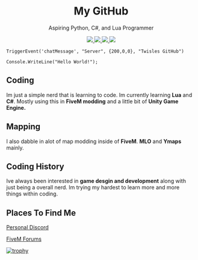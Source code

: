 <p align="center">
  <h1 align="center">My GitHub</h1>
  <p align="center">Aspiring Python, C#, and Lua Programmer</p>
</p>
<p align="center">
  <a href="https://github.com/TwisleOfficial/github-profile-trophy/issues">
    <img src="https://img.shields.io/github/issues/TwisleOfficial/TwisleOfficial"/> 
  </a>
  <a href="https://github.com/TwisleOfficial/github-profile-trophy/network/members">
    <img src="https://img.shields.io/github/forks/TwisleOfficial/TwisleOfficial"/> 
  </a>  
  <a href="https://github.com/TwisleOfficial/github-profile-trophy/stargazers">
    <img src="https://img.shields.io/github/stars/TwisleOfficial/TwisleOfficial"/> 
  </a>
    <a href="https://github.com/TwisleOfficial/github-profile-trophy/LICENSE">
    <img src="https://img.shields.io/github/license/TwisleOfficial/TwisleOfficial"/> 
  </a>
</p>

```
TriggerEvent('chatMessage', "Server", {200,0,0}, "Twisles GitHub") 
```
```
Console.WriteLine("Hello World!");
```

## Coding
Im just a simple nerd that is learning to code. Im currently learning **Lua** and **C#**. Mostly using this in **FiveM modding** and a little bit of **Unity Game Engine.**

## Mapping
I also dabble in alot of map modding inside of **FiveM**. **MLO** and **Ymaps** mainly.

## Coding History
Ive always been interested in **game desgin and development** along with just being a overall nerd. Im trying my hardest to learn more and more things within coding.

## Places To Find Me

[Personal Discord](https://discord.gg/TCGEP3hHS2)

[FiveM Forums](https://forum.cfx.re/u/twisle/)

[![trophy](https://github-profile-trophy.vercel.app/?username=ryo-ma&theme=onedark)](https://github.com/ryo-ma/github-profile-trophy)

